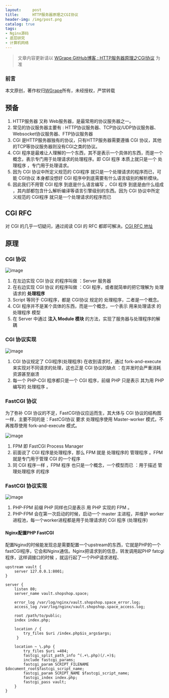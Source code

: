 ```yaml
---
layout:     post
title:      HTTP服务器原理之CGI协议
header-img: /img/post.png
catalog: true
tags:
- Nginx源码
- 底层研究
- 计算机网络
---
```


> 文章内容更新请以 [WGrape GitHub博客 : HTTP服务器原理之CGI协议](https://github.com/WGrape/Blog/issues/234) 为准

### 前言
本文原创，著作权归[WGrape](https://github.com/WGrape)所有，未经授权，严禁转载

## 预备
1. HTTP服务器 又称 Web服务器，是最常用的协议服务器之一。
2. 常见的协议服务器主要有 : HTTP协议服务器、TCP协议/UDP协议服务器、Websocket协议服务器、FTP协议服务器
3. CGI 是HTTP服务器独有的协议，只有HTTP服务器需要遵循 CGI 协议，其他的TCP等协议服务器则没有CGI之类的协议。
4. CGI 程序是最难让人理解的一个东西，其不是表示一个具体的东西，而是一个概念，表示专门用于处理请求的处理程序。即 CGI 程序 本质上就只是一个 处理程序 ，专门用于处理请求。
5. 因为 CGI 协议中所定义规范的 CGI程序 就只是一个处理请求的程序而已，可能 CGI协议 本身都没想好 CGI 程序中到底需要有什么语言级别的解析模块。
6. 因此我们不用管 CGI 程序 到底是什么语言编写 ，CGI 程序 到底是由什么组成 ，其内部都包含什么解析编译等语言引擎级别的东西。因为 CGI 协议中所定义规范的 CGI程序 就只是一个处理请求的程序而已

## CGI RFC
对 CGI 的几乎一切疑问，通过阅读 CGI 的 RFC 都即可解决。[CGI RFC 地址](https://tools.ietf.org/html/rfc3875)

## 原理

### CGI 协议

![image](https://user-images.githubusercontent.com/35942268/66656508-b7768180-ec70-11e9-86a6-5d1ae179a477.png)

1. 在左边实现 CGI 协议 的程序叫做 ：Server 服务器
2. 在右边实现 CGI 协议 的程序叫做 ：CGI 程序，或者就简单的把它理解为 处理请求的 **处理程序**
3. Script 等同于 CGI程序，都是 CGI协议 规定的 处理程序，二者是一个概念。
3. CGI 程序并不是某个具体的东西，而是一个概念，一个表示 用来处理请求 的 处理程序 模型
3. 在 Server 中通过 **注入 Module 模块** 的方法，实现了服务器与处理程序的解耦


### CGI 协议实现

![image](https://user-images.githubusercontent.com/35942268/66656826-50a59800-ec71-11e9-8bce-d115ed2bd0d7.png)

1. CGI 协议规定了 CGI程序(处理程序) 在收到请求时，通过 fork-and-execute 来实现对不同请求的处理，这也正是 CGI 协议的缺点 ：在并发时会严重消耗资源甚至崩溃
2. 每一个 PHP-CGI 程序都只是一个 CGI 程序，前缀 PHP 只是表示 其为用 PHP 编写的 处理程序 。

### FastCGI 协议

为了弥补 CGI 协议的不足，FastCGI协议应运而生，其大体与 CGI 协议的结构图一样，主要不同的是：FastCGI协议 要求 处理程序使用 Master-worker 模式，不再推荐使用 fork-and-execute 模式。

![image](https://user-images.githubusercontent.com/35942268/66659006-31106e80-ec75-11e9-92f9-694ef46c89ff.png)


1. FPM 即 FastCGI Process Manager
2. 前面说了 CGI 程序是处理程序，那么 FPM 就是 处理程序的 管理程序 。FPM 就是专门用于管理 CGI 的一个程序
3. 同 CGI 程序一样 ，FPM 程序 也只是一个概念，一个模型而已 ：用于描述 管理处理程序 的程序


### FastCGI 协议实现

![image](https://user-images.githubusercontent.com/35942268/66657417-5e0f5200-ec72-11e9-98ba-beaf0a6850f7.png)

1. PHP-FPM 前缀 PHP 同样也只是表示 用 PHP 实现的 FPM 。
2. PHP-FPM 会在第一次启动的时候，启动一个 master 主进程，并维护 worker 进程池，每一个worker进程都是用于处理请求的 CGI 程序 (处理程序)


#### Nginx配置PHP FastCGI
配置Nginx的时候能发现总是需要配置一个upstream的东西，它就是PHP的一个fastCGI程序，它会和Nginx通信。Nginx把请求到的信息，转发调用起PHP fatcgi程序，这样调接口的时候 ，就运行起了一个PHP请求进程、


```nginx
upstream vault {
    server 127.0.0.1:8001;
}

server {
    listen 80;
    server_name vault.shopshop.space;

    error_log /var/log/nginx/vault.shopshop.space_error.log;
    access_log /var/log/nginx/vault.shopshop.space_access.log;

    root /path/to/public;
    index index.php;

    location / {
        try_files $uri /index.php$is_args$args;
     }

    location ~ \.php {
        try_files $uri =404;
        fastcgi_split_path_info ^(.+\.php)(/.+)$;
        include fastcgi_params;
        fastcgi_param SCRIPT_FILENAME $document_root$fastcgi_script_name;
        fastcgi_param SCRIPT_NAME $fastcgi_script_name;
        fastcgi_index index.php;
        fastcgi_pass vault;
    }
}
```